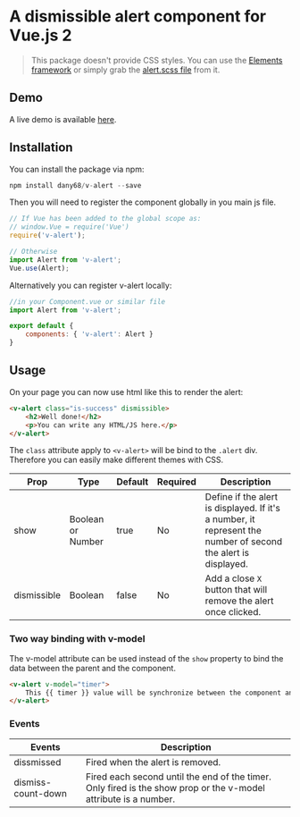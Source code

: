 # A dismissible alert component for Vue.js 2

> This package doesn't provide CSS styles. You can use the [Elements framework](https://github.com/dany68/elements) or simply grab the [alert.scss file](https://github.com/dany68/elements/blob/master/sass/components/_alert.scss) from it.

## Demo
A live demo is available [here](https://dany68.github.io/elements/docs/components/alerts).

## Installation
You can install the package via npm:

```php
npm install dany68/v-alert --save
```

Then you will need to register the component globally in you main js file.

```js
// If Vue has been added to the global scope as:
// window.Vue = require('Vue')
require('v-alert');

// Otherwise
import Alert from 'v-alert';
Vue.use(Alert);
```

Alternatively you can register v-alert locally:

```js
//in your Component.vue or similar file
import Alert from 'v-alert';

export default {
    components: { 'v-alert': Alert }
}
```

## Usage

On your page you can now use html like this to render the alert:

```html
<v-alert class="is-success" dismissible>
    <h2>Well done!</h2>
    <p>You can write any HTML/JS here.</p>
</v-alert>
```

The `class` attribute apply to `<v-alert>` will be bind to the `.alert` div. Therefore you can easily make different themes with CSS.


| Prop        | Type              | Default | Required | Description                                                                                                   |
| ----------- | ----------------- | ------- | -------- | ------------------------------------------------------------------------------------------------------------- |
| show        | Boolean or Number | true    | No       | Define if the alert is displayed. If it's a number, it represent the number of second the alert is displayed. |
| dismissible | Boolean           | false   | No       | Add a close `X` button that will remove the alert once clicked.                                                |


### Two way binding with v-model
The v-model attribute can be used instead of the `show` property to bind the data between the parent and the component.

```html
<v-alert v-model="timer">
    This {{ timer }} value will be synchronize between the component and the parent each second.
</v-alert>
```


### Events

| Events             | Description                                                                                                     |
| ------------------ | --------------------------------------------------------------------------------------------------------------- |
| dissmissed         | Fired when the alert is removed.                                                                                |
| dismiss-count-down | Fired each second until the end of the timer. Only fired is the show prop or the v-model attribute is a number. | 
